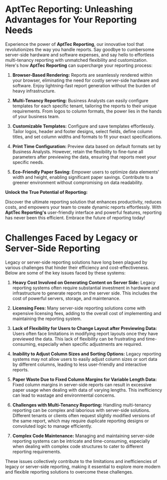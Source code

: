 # AptTec Reporting: Unleashing Advantages for Your Reporting Needs

Experience the power of **AptTec Reporting**, our innovative tool that revolutionizes the way you handle reports. Say goodbye to cumbersome server-side hardware and software expenses, and say hello to effortless multi-tenancy reporting with unmatched flexibility and customization. Here's how **AptTec Reporting** can supercharge your reporting process:

1.  **Browser-Based Rendering:** Reports are seamlessly rendered within your browser, eliminating the need for costly server-side hardware and software. Enjoy lightning-fast report generation without the burden of heavy infrastructure.
    
2.  **Multi-Tenancy Reporting:** Business Analysts can easily configure templates for each specific tenant, tailoring the reports to their unique requirements. From logos to column formats, the power lies in the hands of your  business team.
    
3.  **Customizable Templates:** Configure and save templates effortlessly. Tailor logos, header and footer designs, select fields, define column titles, and set column widths and formats to fit your exact specifications.
    
4.  **Print Time Configuration:** Preview data based on default formats set by Business Analysts. However, retain the flexibility to fine-tune all parameters after previewing the data, ensuring that reports meet your specific needs.
    
5.  **Eco-Friendly Paper Saving:** Empower users to optimize data elements' width and height, enabling significant paper savings. Contribute to a greener environment without compromising on data readability.
    

**Unlock the True Potential of Reporting:**

Discover the ultimate reporting solution that enhances productivity, reduces costs, and empowers your team to create dynamic reports effortlessly. With **AptTec Reporting's** user-friendly interface and powerful features, reporting has never been this efficient. Embrace the future of reporting today!

# Challenges Faced by Legacy or Server-Side Reporting

Legacy or server-side reporting solutions have long been plagued by various challenges that hinder their efficiency and cost-effectiveness. Below are some of the key issues faced by these systems:

1.  **Heavy Cost Involved on Generating Content on Server Side:** Legacy reporting systems often require substantial investment in hardware and infrastructure to generate reports on the server side. This includes the cost of powerful servers, storage, and maintenance.
    
2.  **Licensing Fees:** Many server-side reporting solutions come with expensive licensing fees, adding to the overall cost of implementing and maintaining the reporting system.
    
3.  **Lack of Flexibility for Users to Change Layout after Previewing Data:** Users often face limitations in modifying report layouts once they have previewed the data. This lack of flexibility can be frustrating and time-consuming, especially when specific adjustments are required.
    
4.  **Inability to Adjust Column Sizes and Sorting Options:** Legacy reporting systems may not allow users to easily adjust column sizes or sort data by different columns, leading to less user-friendly and interactive reports.
    
5.  **Paper Waste Due to Fixed Column Margins for Variable Length Data:** Fixed column margins in server-side reports can result in excessive paper usage when dealing with data of varying lengths. This inefficiency can lead to wastage and environmental concerns.
    
6.  **Challenges with Multi-Tenancy Reporting:** Handling multi-tenancy reporting can be complex and laborious with server-side solutions. Different tenants or clients often request slightly modified versions of the same report, which may require duplicate reporting designs or convoluted logic to manage efficiently.
    
7.  **Complex Code Maintenance:** Managing and maintaining server-side reporting systems can be intricate and time-consuming, especially when dealing with complex code structures to cater to different reporting requirements.
    

These issues collectively contribute to the limitations and inefficiencies of legacy or server-side reporting, making it essential to explore more modern and flexible reporting solutions to overcome these challenges.
